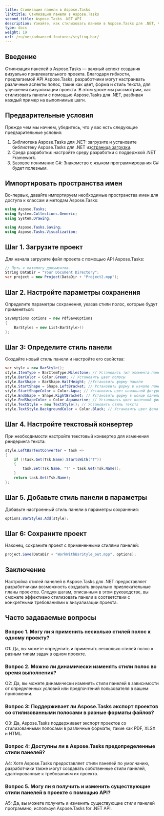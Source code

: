 ```yaml
---
title: Стилизация панели в Aspose.Tasks
linktitle: Стилизация панели в Aspose.Tasks
second_title: Aspose.Tasks .NET API
description: Узнайте, как стилизовать панели в Aspose.Tasks для .NET, чтобы улучшить визуализацию проекта.
type: docs
weight: 19
url: /ru/net/advanced-features/styling-bar/
---
```

## Введение

Стилизация панелей в Aspose.Tasks — важный аспект создания визуально привлекательного проекта. Благодаря гибкости, предлагаемой API Aspose.Tasks, разработчики могут настраивать различные аспекты полос, такие как цвет, форма и стиль текста, для улучшения визуализации проекта. В этом уроке мы рассмотрим, как стилизовать панели с помощью Aspose.Tasks для .NET, разбивая каждый пример на выполнимые шаги.

## Предварительные условия

Прежде чем мы начнем, убедитесь, что у вас есть следующие предварительные условия:

1.  Библиотека Aspose.Tasks для .NET: загрузите и установите библиотеку Aspose.Tasks для .NET из[страница загрузки](https://releases.aspose.com/tasks/net/).
2. Среда разработки: настройте среду разработки с поддержкой .NET Framework.
3. Базовое понимание C#: Знакомство с языком программирования C# будет полезным.

## Импортировать пространства имен

Во-первых, давайте импортируем необходимые пространства имен для доступа к классам и методам Aspose.Tasks:

```csharp
using Aspose.Tasks;
using System.Collections.Generic;
using System.Drawing;

using Aspose.Tasks.Saving;
using Aspose.Tasks.Visualization;

```

## Шаг 1. Загрузите проект

Для начала загрузите файл проекта с помощью API Aspose.Tasks:

```csharp
// Путь к каталогу документов.
String DataDir = "Your Document Directory";
var project = new Project(DataDir + "Project2.mpp");
```

## Шаг 2. Настройте параметры сохранения

Определите параметры сохранения, указав стили полос, которые будут применяться:

```csharp
SaveOptions options = new PdfSaveOptions
{
    BarStyles = new List<BarStyle>()
};
```

## Шаг 3: Определите стиль панели

Создайте новый стиль панели и настройте его свойства:

```csharp
var style = new BarStyle();
style.ItemType = BarItemType.Milestone; // Установить тип элемента панели
style.BarColor = Color.Green; // Установить цвет полосы
style.BarShape = BarShape.HalfHeight; //Установить форму панели
style.StartShape = Shape.LeftBracket; // Установить форму в начале панели
style.StartShapeColor = Color.Aqua; // Установить цвет начальной фигуры
style.EndShape = Shape.RightBracket; // Установить форму в конце панели
style.EndShapeColor = Color.Aquamarine; // Установить цвет конечной фигуры
style.TextStyle = new TextStyle(); // Установить стиль текста
style.TextStyle.BackgroundColor = Color.Black; // Установить цвет фона для текста
```

## Шаг 4. Настройте текстовый конвертер

При необходимости настройте текстовый конвертер для изменения рендеринга текста:

```csharp
style.LeftBarTextConverter = task =>
{
    if (!task.Get(Tsk.Name).StartsWith("T"))
    {
        task.Set(Tsk.Name, "T" + task.Get(Tsk.Name));
    }
    return task.Get(Tsk.Name);
};
```

## Шаг 5. Добавьте стиль панели в параметры

Добавьте настроенный стиль панели в параметры сохранения:

```csharp
options.BarStyles.Add(style);
```

## Шаг 6: Сохраните проект

Наконец, сохраните проект с примененными стилями панелей:

```csharp
project.Save(DataDir + "WorkWithBarStyle_out.mpp", options);
```

## Заключение

Настройка стилей панелей в Aspose.Tasks для .NET предоставляет разработчикам возможность создавать визуально привлекательные планы проектов. Следуя шагам, описанным в этом руководстве, вы сможете эффективно стилизовать панели в соответствии с конкретными требованиями к визуализации проекта.

## Часто задаваемые вопросы

### Вопрос 1. Могу ли я применить несколько стилей полос к одному проекту?

О1: Да, вы можете определить и применить несколько стилей полос к разным типам задач в одном проекте.
   
### Вопрос 2. Можно ли динамически изменять стили полос во время выполнения?

О2: Да, вы можете динамически изменять стили панелей в зависимости от определенных условий или предпочтений пользователя в вашем приложении.
   
### Вопрос 3: Поддерживает ли Aspose.Tasks экспорт проектов со стилизованными полосами в разные форматы файлов?

О3: Да, Aspose.Tasks поддерживает экспорт проектов со стилизованными полосами в различные форматы, такие как PDF, XLSX и HTML.
   
### Вопрос 4: Доступны ли в Aspose.Tasks предопределенные стили панелей?

A4: Хотя Aspose.Tasks предоставляет стили панелей по умолчанию, разработчики также могут создавать собственные стили панелей, адаптированные к требованиям их проекта.
   
### Вопрос 5. Могу ли я получить и изменить существующие стили панелей в проекте с помощью API?

A5: Да, вы можете получить и изменить существующие стили панелей программно, используя Aspose.Tasks for .NET API.